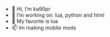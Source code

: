 - 👋 Hi, I’m ka90pr
- 👀 I’m working on: lua, python and html
- 🌱 My favorite is lua
- 📫 Im making moblie mods
